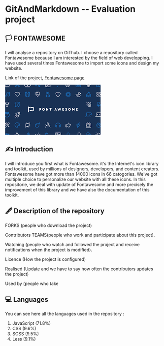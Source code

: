 # GitAndMarkdown -- Evaluation project
## 🏳️  FONTAWESOME

I will analyse a repository on GiThub. I choose a repository called Fontawesome because I am interested by the field of web developping. I have used several times Fontawesome to import some icons and design my website.

Link of the project, [Fontawesome page](https://github.com/FortAwesome/Font-Awesome)

![](index.png) 

## ✍️  Introduction 

I will introduce you first what is Fontawesome. it's the Internet's icon library and toolkit, used by millions of designers, developers, and content creators. Fontawesome have got more than 14000 icons in 66 catogories. We've got multiple choice to personalize our website with all these icons.
In this repositorie, we deal with update of Fontawesome and more precisely the improvement of this library and we have also the documentation of this toolkit.

## 🖋️  Description of the repository
FORKS (people who download the project)

Contributors TEAMS(people who work and participate about this project).

Watching (people who watch and followed the project and receive notifications when the project is modified).

Licence (How the project is configured)

Realised (Update and we have to say how often the contributors updates the project)

Used by (people who take 


## 💻 Languages
You can see here all the languages used in the repository :

1.  JavaScript (71.8%)
2.  CSS (9.6%)
3.  SCSS (9.5%)
4.  Less (9.1%)
